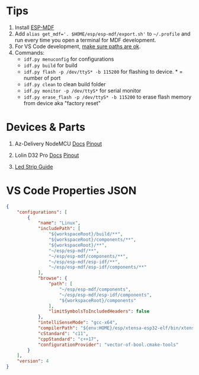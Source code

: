 # Tips

1. Install [ESP-MDF](https://github.com/espressif/esp-mdf)
2. Add `alias get_mdf='. $HOME/esp/esp-mdf/export.sh'` to `~/.profile` and run every time you open a terminal for MDF development.
3. For VS Code development, [make sure paths are ok](#vs-code-properties-json).
4. Commands:
   * `idf.py menuconfig` for configurations
   * `idf.py build` for build
   * `idf.py flash -p /dev/ttyS* -b 115200` for flashing to device. * = number of port
   * `idf.py clean` to clean build folder
   * `idf.py monitor -p /dev/ttyS*` for serial monitor
   * `idf.py erase_flash -p /dev/ttyS* -b 115200` to erase flash memory from device aka "factory reset"

# Devices & Parts

1. Az-Delivery NodeMCU
    [Docs](https://cdn.shopify.com/s/files/1/1509/1638/files/ESP_-_32_NodeMCU_Developmentboard_Datenblatt_a3bf98d8-6a53-4d26-8f1c-c61b1c82af39.pdf?76837)
    [Pinout](https://cdn.shopify.com/s/files/1/1509/1638/files/ESP_-_32_NodeMCU_Developmentboard_Pinout_Diagram.jpg?4479111012146266271)

2. Lolin D32 Pro
    [Docs](https://docs.wemos.cc/en/latest/d32/d32_pro.html)
    [Pinout](https://docs.wemos.cc/en/latest/_static/boards/d32_pro_v2.0.0_3_16x9.jpg)

3. [Led Strip Guide](https://learn.adafruit.com/neopixel-levelshifter)

# VS Code Properties JSON

```json
{
    "configurations": [
        {
            "name": "Linux",
            "includePath": [
                "${workspaceRoot}/build/**",
                "${workspaceRoot}/components/**",
                "${workspaceRoot}/**",
                "~/esp/esp-mdf/**",
                "~/esp/esp-mdf/components/**",
                "~/esp/esp-mdf/esp-idf/**",
                "~/esp/esp-mdf/esp-idf/components/**"
            ],
            "browse": {
                "path": [
                    "~/esp/esp-mdf/components",
                    "~/esp/esp-mdf/esp-idf/components",
                    "${workspaceRoot}/components"
                ],
                "limitSymbolsToIncludedHeaders": false
            },
            "intelliSenseMode": "gcc-x64",
            "compilerPath": "${env:HOME}/esp/xtensa-esp32-elf/bin/xtensa-esp32-elf-gcc",
            "cStandard": "c11",
            "cppStandard": "c++17",
            "configurationProvider": "vector-of-bool.cmake-tools"
        }
    ],
    "version": 4
}
```
